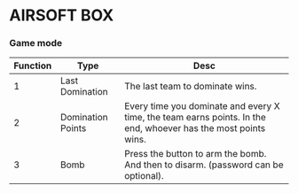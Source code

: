 # AIRSOFT BOX

### Game mode
|Function|Type | Desc |
|---|---| --- |
|1| Last Domination | The last team to dominate wins.
|2| Domination Points | Every time you dominate and every X time, the team earns points. In the end, whoever has the most points wins.|
|3| Bomb | Press the button to arm the bomb. And then to disarm. (password can be optional).


